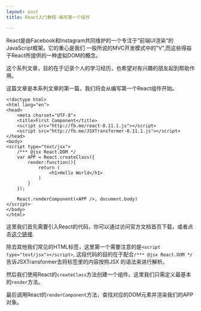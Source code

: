 ```yaml
---
layout: post
title: React入门教程-编写第一个组件

---
```


React是由Facebook和Instagram共同维护的一个专注于“前端UI渲染“的JavaScript框架。它的重心是我们
一般所说的MVC开发模式中的"V",而这些得益于React所提供的一种虚拟DOM的概念。

这个系列文章，目的在于记录个人的学习经历，也希望对有兴趣的朋友起到帮助作用。

这篇文章是本系列文章的第一篇，我们将会从编写第一个React组件开始。


```
<!doctype html>
<html lang="en">
<head>
    <meta charset="UTF-8">
    <title>First Component</title>
    <script src="http://fb.me/react-0.11.1.js"></script>
    <script src="http://fb.me/JSXTransformer-0.11.1.js"></script>
</head>
<body>
<script type="text/jsx">
    /*** @jsx React.DOM */
    var APP = React.createClass({
        render:function(){
            return (
                <h1>Hello World</h1>
            )
        }
    });

    React.renderComponent(<APP />, document.body)
</script>
</body>
</html>
```

这里我们首先需要引入React的代码，你可以通过访问官方文档首页下载，或者点击[这个链接](http://facebook.github.io/react/downloads/react-0.11.1.zip).

除去其他我们常见的HTML标签，这里第一个需要注意的是`<script type="text/jsx"></script>`,
这段代码的目的在于配合`/*** @jsx React.DOM */`告诉JSXTransformer去将标签里的内容按照JSX
的语法来进行解析。

然后我们使用React的`createClass`方法创建一个组件。这里我们只需定义最基本的`render`方法。

最后调用React的`renderComponent`方法，查找对应的DOM元素并渲染我们的APP对象。

